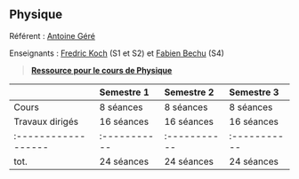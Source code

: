 ## Physique

Référent : [Antoine Géré](mailto:a.gere@istom.fr)

Enseignants : [Fredric Koch](mailto:f.koch-ext@istom.fr) (S1 et S2) et [Fabien Bechu](mailto:f.bechu-ext@istom.fr) (S4)

> [**Ressource pour le cours de Physique**](https://istom-my.sharepoint.com/:f:/g/personal/a_gere_istom_fr/Ep2yDgQrcwBHnX1Q1aF7FT4Bnl5C5O1fj_1LvQE4zwAx3Q?e=d0iuaF)

|                   | Semestre 1 | Semestre 2 | Semestre 3 |
|:------------------|:-----------|:-----------|:-----------|
| Cours             | 8 séances  | 8 séances  | 8 séances  |
| Travaux dirigés   | 16 séances | 16 séances | 16 séances |
|:------------------|:-----------|:-----------|:-----------|
| tot.              | 24 séances | 24 séances | 24 séances |